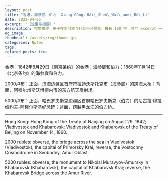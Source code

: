 ```yaml
---
layout: post
title: "香港，海参崴、伯力——Xiāng Gǎng，Hǎi\_Shēn\_Wǎi\_and\_Bó\_Lì"
date: 2022-04-05
excerpt: '（这里写摘要）'
description: 完整描述，用于搜索引擎与社交平台预览，最长 160 字，可与 excerpt 一致
og_image: 
thumbnail: /assets/img/thumb.jpg
categories: Notes
tags: 
related_posts: true
---
```


香港：1842年8月29日《南京条约》的香港；海参崴和伯力：1860年11月14日《北京条约》的海参崴和伯力。

2000卢布：正面，滨海边疆区首府符拉迪沃斯托克市（海参崴）的跨海大桥；背面，阿穆尔州斯沃博德内市的东方航天发射场。

5000卢布：正面，哈巴罗夫斯克边疆区首府哈巴罗夫斯克（伯力）的尼古拉·穆拉维约夫-阿穆尔斯基纪念碑；背面，跨越黑龙江的伯力桥。

---

Hong Kong: Hong Kong of the Treaty of Nanjing on August 29, 1842; Vladivostok and Khabarovsk: Vladivostok and Khabarovsk of the Treaty of Beijing on November 14, 1860.

2000 rubles: obverse, the bridge across the sea in Vladivostok (Vladivostok), the capital of Primorsky Krai; reverse, the Vostochny Cosmodrome in Svobodny, Amur Oblast.

5000 rubles: obverse, the monument to Nikolai Muravyov-Amursky in Khabarovsk (Khabarovsk), the capital of Khabarovsk Krai; reverse, the Khabarovsk Bridge across the Amur River.